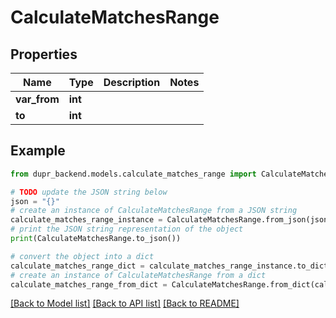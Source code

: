 # CalculateMatchesRange


## Properties

Name | Type | Description | Notes
------------ | ------------- | ------------- | -------------
**var_from** | **int** |  | 
**to** | **int** |  | 

## Example

```python
from dupr_backend.models.calculate_matches_range import CalculateMatchesRange

# TODO update the JSON string below
json = "{}"
# create an instance of CalculateMatchesRange from a JSON string
calculate_matches_range_instance = CalculateMatchesRange.from_json(json)
# print the JSON string representation of the object
print(CalculateMatchesRange.to_json())

# convert the object into a dict
calculate_matches_range_dict = calculate_matches_range_instance.to_dict()
# create an instance of CalculateMatchesRange from a dict
calculate_matches_range_from_dict = CalculateMatchesRange.from_dict(calculate_matches_range_dict)
```
[[Back to Model list]](../README.md#documentation-for-models) [[Back to API list]](../README.md#documentation-for-api-endpoints) [[Back to README]](../README.md)


